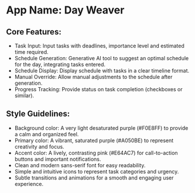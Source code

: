 # **App Name**: Day Weaver

## Core Features:

- Task Input: Input tasks with deadlines, importance level and estimated time required.
- Schedule Generation: Generative AI tool to suggest an optimal schedule for the day, integrating tasks entered.
- Schedule Display: Display schedule with tasks in a clear timeline format.
- Manual Override: Allow manual adjustments to the schedule after generation.
- Progress Tracking: Provide status on task completion (checkboxes or similar).

## Style Guidelines:

- Background color: A very light desaturated purple (#F0E8FF) to provide a calm and organized feel.
- Primary color: A vibrant, saturated purple (#A050BE) to represent creativity and focus.
- Accent color: A lively, contrasting pink (#E64AC7) for call-to-action buttons and important notifications.
- Clean and modern sans-serif font for easy readability.
- Simple and intuitive icons to represent task categories and urgency.
- Subtle transitions and animations for a smooth and engaging user experience.